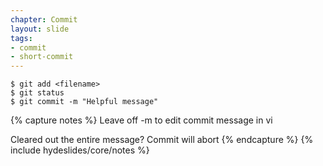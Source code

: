 ```yaml
---
chapter: Commit
layout: slide
tags:
- commit
- short-commit
---
```


	$ git add <filename>
	$ git status
	$ git commit -m "Helpful message"

{% capture notes %}
Leave off -m to edit commit message in vi

Cleared out the entire message? Commit will abort
{% endcapture %}
{% include hydeslides/core/notes %}
